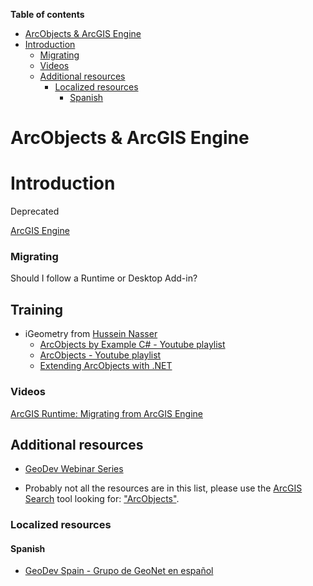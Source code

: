 <!-- START doctoc generated TOC please keep comment here to allow auto update -->
<!-- DON'T EDIT THIS SECTION, INSTEAD RE-RUN doctoc TO UPDATE -->
**Table of contents**

- [ArcObjects & ArcGIS Engine](#arcobjects--arcgis-engine)
- [Introduction](#introduction)
    - [Migrating](#migrating)
    - [Videos](#videos)
  - [Additional resources](#additional-resources)
    - [Localized resources](#localized-resources)
      - [Spanish](#spanish)

<!-- END doctoc generated TOC please keep comment here to allow auto update -->

# ArcObjects & ArcGIS Engine



# Introduction

Deprecated

[ArcGIS Engine](http://www.esri.com/software/arcgis/arcgisengine)

### Migrating

Should I follow a Runtime or Desktop Add-in?


## Training

* iGeometry from [Hussein Nasser](https://www.linkedin.com/in/hnaser/)
    * [ArcObjects by Example C# - Youtube playlist](https://www.youtube.com/playlist?list=PLQnljOFTspQVMRyBp7UOt8pU7wygBmEja)
    * [ArcObjects - Youtube playlist](https://www.youtube.com/playlist?list=PLQnljOFTspQXKBv2NwhCD4OnYflYTGqaf)
    * [Extending ArcObjects with .NET](https://www.youtube.com/playlist?list=PLQnljOFTspQXqYsWJG8o-eJpGlvzww9lE)

### Videos

[ArcGIS Runtime: Migrating from ArcGIS Engine](http://www.esri.com/videos/watch?videoid=h1lyaH00G6A&channelid=UC_yE3TatdZKAXvt_TzGJ6mw&title=arcgis-runtime:-migrating-from-arcgis-engine)


## Additional resources

* [GeoDev Webinar Series](go.esri.com/geodev)

* Probably not all the resources are in this list, please use the [ArcGIS Search](https://esri-es.github.io/arcgis-search/) tool looking for: ["ArcObjects"](https://esri-es.github.io/arcgis-search/?search="ArcObjects"&utm_campaign=awesome-list&utm_source=awesome-list&utm_medium=page).

### Localized resources

#### Spanish

* [GeoDev Spain - Grupo de GeoNet en español](https://geonet.esri.com/groups/geodev-spain)
